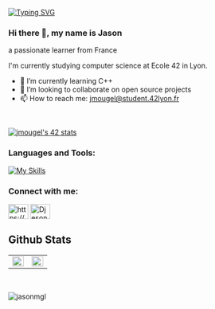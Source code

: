 [![Typing SVG](https://readme-typing-svg.demolab.com/?lines=Welcome+to+my+profile)](https://git.io/typing-svg)

<h3 align=left> Hi there 👋, my name is Jason </h3>

<p align=left> a passionate learner from France </p>

<p align=left> I'm currently studying computer science at Ecole 42 in Lyon. </p>

- 🌱 I’m currently learning C++ 
- 🔭 I’m looking to collaborate on open source projects 
- 📫 How to reach me: jmougel@student.42lyon.fr

</br>

[![jmougel's 42 stats](https://badge.mediaplus.ma/darkblue/jmougel?1337Badge=off&UM6P=off)](https://github.com/oakoudad/badge42)

<h3 align="left">Languages and Tools:</h3>

[![My Skills](https://skillicons.dev/icons?i=c,cpp,git,linux,bash,arduino&theme=light)](https://skillicons.dev)

<h3 align="left">Connect with me:</h3>
<p align="left">
<a href="https://linkedin.com/in/https://www.linkedin.com/in/jason-m-19ab68285/" target="blank"><img align="center" src="https://raw.githubusercontent.com/rahuldkjain/github-profile-readme-generator/master/src/images/icons/Social/linked-in-alt.svg" alt="https://www.linkedin.com/in/jason-m-19ab68285/" height="30" width="40" /></a>
<a href="https://discord.gg/Djeson#3432" target="blank"><img align="center" src="https://raw.githubusercontent.com/rahuldkjain/github-profile-readme-generator/master/src/images/icons/Social/discord.svg" alt="Djeson#3432" height="30" width="40" /></a>
</p>

## Github Stats  
<table><tr><td valign="top" width="50%">

<img src="https://github-readme-stats.vercel.app/api?username=jasonmgl&show_icons=true&count_private=true&hide_border=true" align="left" style="width: 100%" />

</td><td valign="top" width="50%">

<img src="https://github-readme-stats.vercel.app/api/top-langs/?username=jasonmgl&hide_border=true&layout=compact" align="left" style="width: 100%" />

</td></tr></table>

</br>

<p align="left"> <img src="https://komarev.com/ghpvc/?username=jasonmgl&label=Profile%20views&color=0e75b6&style=flat" alt="jasonmgl" /> </p>

